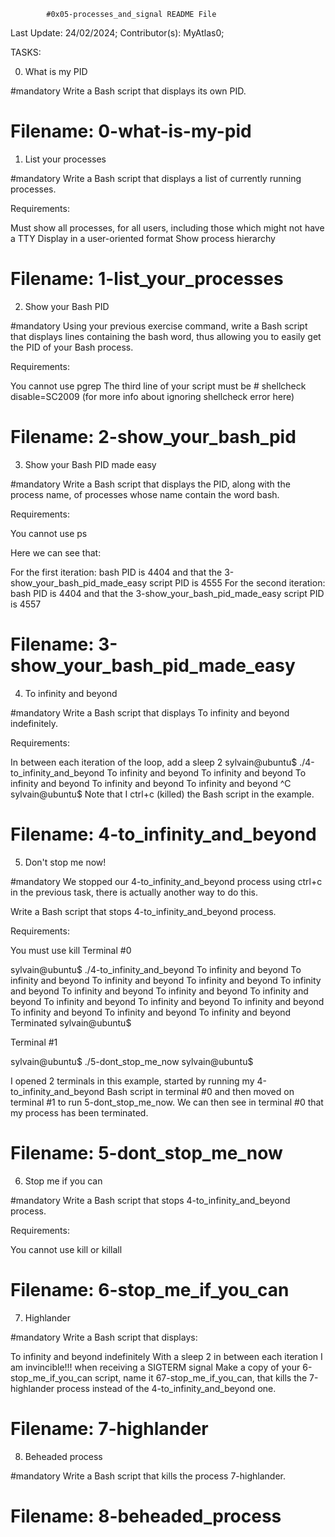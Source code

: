 			#0x05-processes_and_signal README File


Last Update: 24/02/2024;
Contributor(s): MyAtlas0;


TASKS:



0. What is my PID

#mandatory
Write a Bash script that displays its own PID.

# Filename: 0-what-is-my-pid



1. List your processes

#mandatory
Write a Bash script that displays a list of currently running processes.

Requirements:

Must show all processes, for all users, including those which might not have a TTY
Display in a user-oriented format
Show process hierarchy

# Filename: 1-list_your_processes



2. Show your Bash PID

#mandatory
Using your previous exercise command, write a Bash script that displays lines containing the bash word, thus allowing you to easily get the PID of your Bash process.

Requirements:

You cannot use pgrep
The third line of your script must be # shellcheck disable=SC2009 (for more info about ignoring shellcheck error here)

# Filename: 2-show_your_bash_pid



3. Show your Bash PID made easy

#mandatory
Write a Bash script that displays the PID, along with the process name, of processes whose name contain the word bash.

Requirements:

You cannot use ps

Here we can see that:

For the first iteration: bash PID is 4404 and that the 3-show_your_bash_pid_made_easy script PID is 4555
For the second iteration: bash PID is 4404 and that the 3-show_your_bash_pid_made_easy script PID is 4557

# Filename: 3-show_your_bash_pid_made_easy



4. To infinity and beyond

#mandatory
Write a Bash script that displays To infinity and beyond indefinitely.

Requirements:

In between each iteration of the loop, add a sleep 2
sylvain@ubuntu$ ./4-to_infinity_and_beyond
To infinity and beyond
To infinity and beyond
To infinity and beyond
To infinity and beyond
To infinity and beyond
^C
sylvain@ubuntu$ 
Note that I ctrl+c (killed) the Bash script in the example.

# Filename: 4-to_infinity_and_beyond



5. Don't stop me now!

#mandatory
We stopped our 4-to_infinity_and_beyond process using ctrl+c in the previous task, there is actually another way to do this.

Write a Bash script that stops 4-to_infinity_and_beyond process.

Requirements:

You must use kill
Terminal #0

sylvain@ubuntu$ ./4-to_infinity_and_beyond
To infinity and beyond
To infinity and beyond
To infinity and beyond
To infinity and beyond
To infinity and beyond
To infinity and beyond
To infinity and beyond
To infinity and beyond
To infinity and beyond
To infinity and beyond
To infinity and beyond
To infinity and beyond
To infinity and beyond
To infinity and beyond
Terminated
sylvain@ubuntu$ 

Terminal #1

sylvain@ubuntu$ ./5-dont_stop_me_now 
sylvain@ubuntu$ 

I opened 2 terminals in this example, started by running my 4-to_infinity_and_beyond Bash script in terminal #0 and then moved on terminal #1 to run 5-dont_stop_me_now. We can then see in terminal #0 that my process has been terminated.

# Filename: 5-dont_stop_me_now



6. Stop me if you can

#mandatory
Write a Bash script that stops 4-to_infinity_and_beyond process.

Requirements:

You cannot use kill or killall

# Filename: 6-stop_me_if_you_can



7. Highlander

#mandatory
Write a Bash script that displays:

To infinity and beyond indefinitely
With a sleep 2 in between each iteration
I am invincible!!! when receiving a SIGTERM signal
Make a copy of your 6-stop_me_if_you_can script, name it 67-stop_me_if_you_can, that kills the 7-highlander process instead of the 4-to_infinity_and_beyond one.

# Filename: 7-highlander



8. Beheaded process

#mandatory
Write a Bash script that kills the process 7-highlander.

# Filename: 8-beheaded_process





